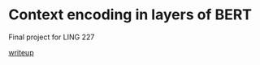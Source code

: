# Context encoding in layers of BERT
Final project for LING 227

[writeup](https://www.overleaf.com/project/662c108c86362e3fa8e82dbb)
